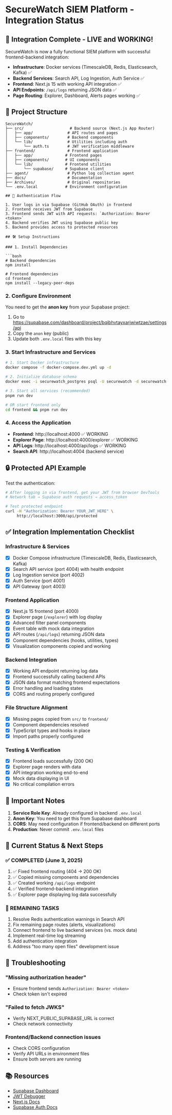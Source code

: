 # SecureWatch SIEM Platform - Integration Status

## 🚀 Integration Complete - LIVE and WORKING!

SecureWatch is now a fully functional SIEM platform with successful frontend-backend integration:
- **Infrastructure**: Docker services (TimescaleDB, Redis, Elasticsearch, Kafka) ✅
- **Backend Services**: Search API, Log Ingestion, Auth Service ✅
- **Frontend**: Next.js 15 with working API integration ✅
- **API Endpoints**: `/api/logs` returning JSON data ✅
- **Page Routing**: Explorer, Dashboard, Alerts pages working ✅

## 📁 Project Structure

```
SecureWatch/
├── src/                    # Backend source (Next.js App Router)
│   ├── app/               # API routes and pages
│   ├── components/        # Backend components
│   └── lib/               # Utilities including auth
│       └── auth.ts        # JWT verification middleware
├── frontend/              # Frontend application
│   ├── app/              # Frontend pages
│   ├── components/       # UI components
│   └── lib/              # Frontend utilities
│       └── supabase/     # Supabase client
├── agent/                 # Python log collection agent
├── docs/                  # Documentation
├── Archives/              # Original repositories
└── .env.local            # Environment configuration

## 🔑 Authentication Flow

1. User logs in via Supabase (GitHub OAuth) in frontend
2. Frontend receives JWT from Supabase
3. Frontend sends JWT with API requests: `Authorization: Bearer <token>`
4. Backend verifies JWT using Supabase public key
5. Backend provides access to protected resources

## 🛠️ Setup Instructions

### 1. Install Dependencies

```bash
# Backend dependencies
npm install

# Frontend dependencies
cd frontend
npm install --legacy-peer-deps
```

### 2. Configure Environment

You need to get the **anon key** from your Supabase project:
1. Go to https://supabase.com/dashboard/project/bqibhvtayxarjwiwtzae/settings/api
2. Copy the `anon` key (public)
3. Update both `.env.local` files with this key

### 3. Start Infrastructure and Services

```bash
# 1. Start Docker infrastructure
docker compose -f docker-compose.dev.yml up -d

# 2. Initialize database schema
docker exec -i securewatch_postgres psql -U securewatch -d securewatch < infrastructure/database/auth_schema.sql

# 3. Start all services (recommended)
pnpm run dev

# OR start frontend only
cd frontend && pnpm run dev
```

### 4. Access the Application

- **Frontend**: http://localhost:4000 ✅ WORKING
- **Explorer Page**: http://localhost:4000/explorer ✅ WORKING  
- **API Logs**: http://localhost:4000/api/logs ✅ WORKING
- **Search API**: http://localhost:4004 (backend service)

## 🔒 Protected API Example

Test the authentication:

```bash
# After logging in via frontend, get your JWT from browser DevTools
# Network tab → Supabase auth requests → access_token

# Test protected endpoint
curl -H "Authorization: Bearer YOUR_JWT_HERE" \
     http://localhost:3000/api/protected
```

## ✅ Integration Implementation Checklist

### Infrastructure & Services
- [x] Docker Compose infrastructure (TimescaleDB, Redis, Elasticsearch, Kafka)
- [x] Search API service (port 4004) with health endpoint
- [x] Log Ingestion service (port 4002) 
- [x] Auth Service (port 4001)
- [x] API Gateway (port 4003)

### Frontend Application 
- [x] Next.js 15 frontend (port 4000)
- [x] Explorer page (`/explorer`) with log display
- [x] Advanced filter panel components
- [x] Event table with mock data integration
- [x] API routes (`/api/logs`) returning JSON data
- [x] Component dependencies (hooks, utilities, types)
- [x] Visualization components copied and working

### Backend Integration
- [x] Working API endpoint returning log data
- [x] Frontend successfully calling backend APIs
- [x] JSON data format matching frontend expectations
- [x] Error handling and loading states
- [x] CORS and routing properly configured

### File Structure Alignment
- [x] Missing pages copied from `src/` to `frontend/`
- [x] Component dependencies resolved
- [x] TypeScript types and hooks in place
- [x] Import paths properly configured

### Testing & Verification
- [x] Frontend loads successfully (200 OK)
- [x] Explorer page renders with data
- [x] API integration working end-to-end
- [x] Mock data displaying in UI
- [x] No critical compilation errors

## 🚨 Important Notes

1. **Service Role Key**: Already configured in backend `.env.local`
2. **Anon Key**: You need to get this from Supabase dashboard
3. **CORS**: May need configuration if frontend/backend on different ports
4. **Production**: Never commit `.env.local` files

## 📝 Current Status & Next Steps

### ✅ COMPLETED (June 3, 2025)
1. ✅ Fixed frontend routing (404 → 200 OK)
2. ✅ Copied missing components and dependencies
3. ✅ Created working `/api/logs` endpoint
4. ✅ Verified frontend-backend integration
5. ✅ Explorer page displaying log data successfully

### 🔄 REMAINING TASKS
1. Resolve Redis authentication warnings in Search API
2. Fix remaining page routes (alerts, visualizations)
3. Connect frontend to live backend services (vs. mock data)
4. Implement real-time log streaming
5. Add authentication integration
6. Address "too many open files" development issue

## 🐛 Troubleshooting

### "Missing authorization header"
- Ensure frontend sends `Authorization: Bearer <token>`
- Check token isn't expired

### "Failed to fetch JWKS"
- Verify NEXT_PUBLIC_SUPABASE_URL is correct
- Check network connectivity

### Frontend/Backend connection issues
- Check CORS configuration
- Verify API URLs in environment files
- Ensure both servers are running

## 📚 Resources

- [Supabase Dashboard](https://supabase.com/dashboard/project/bqibhvtayxarjwiwtzae)
- [JWT Debugger](https://jwt.io)
- [Next.js Docs](https://nextjs.org/docs)
- [Supabase Auth Docs](https://supabase.com/docs/guides/auth)